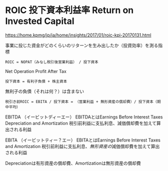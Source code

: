 # ROIC 投下資本利益率 Return on Invested Capital

https://home.kpmg/jp/ja/home/insights/2017/01/roic-kpi-20170131.html

事業に投じた資金がどのくらいのリターンを生み出したか（投資効率）を測る指標

```
ROIC = NOPAT（みなし税引後営業利益） / 投下資本
```

Net Operation Profit After Tax

```
投下資本 = 有利子負債 + 株主資本
```
無利子の負債（それは何？）は含まない


```
税引き前ROIC = EBITA / 投下資本 = （営業利益 + 無形資産の償却費）/ 投下資本（期中平均）
```

EBITDA （イービットディーエー） EBITDAとはEarnings Before Interest Taxes Depreciation and Amortization
税引前利益に支払利息、減価償却費を加えて算出される利益

EBITA （イービットティー？エー） EBITAとはEarnings Before Interest Taxes and Amortization
税引前利益に支払利息、*無形資産の*減価償却費を加えて算出される利益

Depreciationは有形資産の償却費、Amortizationは無形資産の償却費

